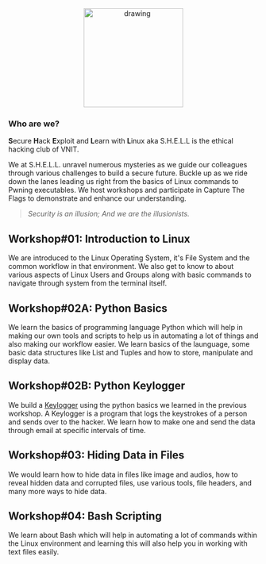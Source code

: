 <div align="center"><img src="https://i.imgur.com/lxkHN7e.png" alt="drawing" width="200"/></div>

### Who are we?

**S**ecure **H**ack **E**xploit and **L**earn with **L**inux aka S.H.E.L.L is the ethical hacking club of VNIT.

We at S.H.E.L.L. unravel numerous mysteries as we guide our colleagues through various challenges to build a secure future. Buckle up as we ride down the lanes leading us right from the basics of Linux commands to Pwning executables. We host workshops and participate in Capture The Flags to demonstrate and enhance our understanding.

> *Security is an illusion; 
And we are the illusionists.*

## Workshop#01: Introduction to Linux

We are introduced to the Linux Operating System, it\'s File System and the common workflow in that environment. We also get to know to about various aspects of Linux Users and Groups along with basic commands to navigate through system from the terminal itself.

## Workshop#02A: Python Basics

We learn the basics of programming language Python which will help in making our own tools and scripts to help us in automating a lot of things and also making our workflow easier. We learn basics of the launguage, some basic data structures like List and Tuples and how to store, manipulate and display data.

## Workshop#02B: Python Keylogger

We build a [Keylogger](https://en.wikipedia.org/wiki/Keystroke_logging "Keylogger") using the python basics we learned in the previous workshop. A Keylogger is a program that logs the keystrokes of a person and sends over to the hacker. We learn how to make one and send the data through email at specific intervals of time.

## Workshop#03: Hiding Data in Files

We would learn how to hide data in files like image and audios, how to reveal hidden data and corrupted files, use various tools, file headers, and many more ways to hide data.

## Workshop#04: Bash Scripting

We learn about Bash which will help in automating a lot of commands within the Linux environment and learning this will also help you in working with text files easily.